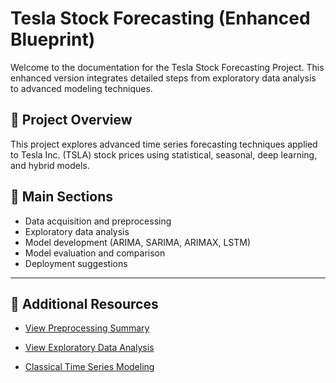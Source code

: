 
# Tesla Stock Forecasting (Enhanced Blueprint)

Welcome to the documentation for the Tesla Stock Forecasting Project. This enhanced version integrates detailed steps from exploratory data analysis to advanced modeling techniques.

## 📘 Project Overview
This project explores advanced time series forecasting techniques applied to Tesla Inc. (TSLA) stock prices using statistical, seasonal, deep learning, and hybrid models.

## 📌 Main Sections
- Data acquisition and preprocessing
- Exploratory data analysis
- Model development (ARIMA, SARIMA, ARIMAX, LSTM)
- Model evaluation and comparison
- Deployment suggestions

---


## 📂 Additional Resources

- [View Preprocessing Summary](preprocessing)
- [View Exploratory Data Analysis](eda)


- [Classical Time Series Modeling](../notebooks/classical_models.ipynb)